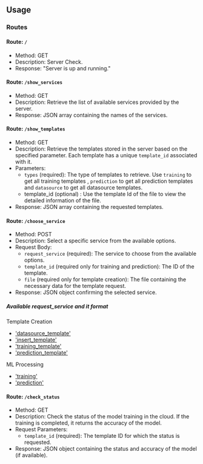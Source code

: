 ## Usage

### Routes

#### Route: `/`

- Method: GET
- Description: Server Check.
- Response: "Server is up and running."

#### Route: `/show_services`

- Method: GET
- Description: Retrieve the list of available services provided by the server.
- Response: JSON array containing the names of the services.

#### Route: `/show_templates`

- Method: GET
- Description: Retrieve the templates stored in the server based on the specified parameter. Each template has a unique `template_id` associated with it.
- Parameters:
  - `types` (required): The type of templates to retrieve. Use `training` to get all training templates , `prediction` to get all prediction templates and `datasource` to get all datasource templates.
  - template_id (optional) : Use the template Id of the file to view the detailed information of the file. 
- Response: JSON array containing the requested templates.

#### Route: `/choose_service`

- Method: POST
- Description: Select a specific service from the available options.
- Request Body:
  - `request_service` (required): The service to choose from the available options. 
  - `template_id` (required only for training and prediction): The ID of the template.
  - `file` (required only for template creation): The file containing the necessary data for the template request.
- Response: JSON object confirming the selected service.

##### Available request_service and it format
  Template Creation
  - ['datasource_template'](routes/datasource_template.md)
  - ['insert_template'](routes/insert_template.md)
  - ['training_template'](routes/training_template.md)
  - ['prediction_template'](routes/prediction_template.md)

  ML Processing
  - ['training'](routes/training.md)
  - ['prediction'](routes/prediction.md)

#### Route: `/check_status`

- Method: GET
- Description: Check the status of the model training in the cloud. If the training is completed, it returns the accuracy of the model.
- Request Parameters:
  - `template_id` (required): The template ID for which the status is requested.
- Response: JSON object containing the status and accuracy of the model (if available).






